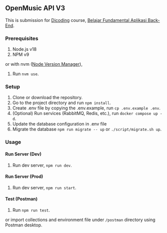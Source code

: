 ## OpenMusic API V3

This is submission for [Dicoding](https://www.dicoding.com) course, [Belajar Fundamental Aplikasi Back-End](https://www.dicoding.com/academies/271/corridor).

### Prerequisites

1. Node.js v18
2. NPM v9

or with nvm ([Node Version Manager](https://github.com/nvm-sh/nvm)),

1. Run `nvm use`.

### Setup

1. Clone or download the repository.
2. Go to the project directory and run `npm install`.
3. Create .env file by copying the .env.example, run `cp .env.example .env`.
4. (Optional) Run services (RabbitMQ, Redis, etc.), run `docker compose up -d`.
5. Update the database configuration in .env file
6. Migrate the database `npm run migrate -- up` or `./script/migrate.sh up`.

### Usage

#### Run Server (Dev)

1. Run dev server, `npm run dev`.

#### Run Server (Prod)

1. Run dev server, `npm run start`.

#### Test (Postman)

1. Run `npm run test`.

or import collections and environment file under `/postman` directory using Postman desktop.
